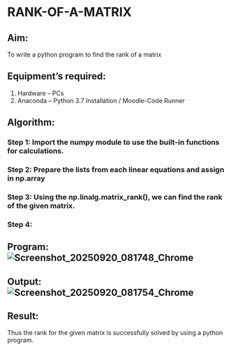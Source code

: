 # RANK-OF-A-MATRIX
## Aim:
To write a python program to find the rank of a matrix
## Equipment’s required:
1. 	Hardware – PCs
2. 	Anaconda – Python 3.7 Installation / Moodle-Code Runner
## Algorithm:
### Step 1: Import the numpy module to use the built-in functions for calculations.
### Step 2: Prepare the lists from each linear equations and assign in np.array
### Step 3: Using the np.linalg.matrix_rank(), we can find the rank of the given matrix.
### Step 4: 
## Program:![Screenshot_20250920_081748_Chrome](https://github.com/user-attachments/assets/39943c02-b1e8-4bea-8310-973baa9e3b27)

## Output:![Screenshot_20250920_081754_Chrome](https://github.com/user-attachments/assets/0828a486-1d32-4f0a-94b2-cc5641a1a16f)

## Result:
Thus the rank for the given matrix is successfully solved by  using a python program.

